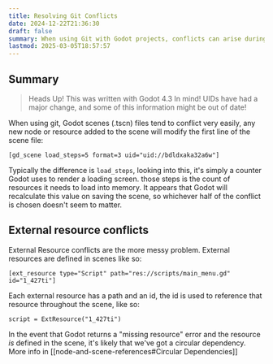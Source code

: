 ```yaml
---
title: Resolving Git Conflicts
date: 2024-12-22T21:36:30
draft: false
summary: When using Git with Godot projects, conflicts can arise during merges or pulls due to changes made to scene files (.tscn) and external resources. This document provides guidance on resolving these conflicts.
lastmod: 2025-03-05T18:57:57
---
```

## Summary

> Heads Up! This was written with Godot 4.3 In mind! UIDs have had a major change, and some of this information might be out of date!

When using git, Godot scenes (.tscn) files tend to conflict very easily, any new node or resource added to the scene will modify the first line of the scene file:
```
[gd_scene load_steps=5 format=3 uid="uid://bdldxaka32a6w"]
```
Typically the difference is `load_steps`, looking into this, it's simply a counter Godot uses to render a loading screen. those steps is the count of resources it needs to load into memory. It appears that Godot will recalculate this value on saving the scene, so whichever half of the conflict is chosen doesn't seem to matter.

## External resource conflicts
External Resource conflicts are the more messy problem. External resources are defined in scenes like so:
```
[ext_resource type="Script" path="res://scripts/main_menu.gd" id="1_427ti"]
```
Each external resource has a path and an id, the id is used to reference that resource throughout the scene, like so:
```
script = ExtResource("1_427ti")
```

In the event that Godot returns a "missing resource" error and the resource *is* defined in the scene, it's likely that we've got a circular dependency. More info in [[node-and-scene-references#Circular Dependencies]]